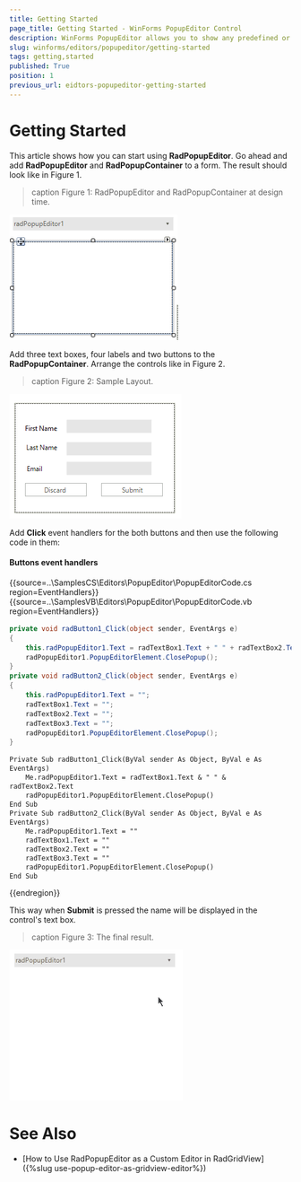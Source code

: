 ```yaml
---
title: Getting Started
page_title: Getting Started - WinForms PopupEditor Control
description: WinForms PopupEditor allows you to show any predefined or custom controls in its popup. 
slug: winforms/editors/popupeditor/getting-started
tags: getting,started
published: True
position: 1
previous_url: eidtors-popupeditor-getting-started
---
```


# Getting Started

This article shows how you can start using __RadPopupEditor__. Go ahead and add __RadPopupEditor__ and __RadPopupContainer__ to a form. The result should look like in Figure 1.
      
>caption Figure 1: RadPopupEditor and RadPopupContainer at design time.

![eidtors-popupeditor-getting-started 001](images/eidtors-popupeditor-getting-started001.png)

Add three text boxes, four labels and two buttons to the __RadPopupContainer__. Arrange the controls like in Figure 2.
        
>caption Figure 2: Sample Layout.

![eidtors-popupeditor-getting-started 002](images/eidtors-popupeditor-getting-started002.png)

Add __Click__ event handlers for the both buttons and then use the following code in them:

#### Buttons event handlers 

{{source=..\SamplesCS\Editors\PopupEditor\PopupEditorCode.cs region=EventHandlers}} 
{{source=..\SamplesVB\Editors\PopupEditor\PopupEditorCode.vb region=EventHandlers}} 

````C#
private void radButton1_Click(object sender, EventArgs e)
{
    this.radPopupEditor1.Text = radTextBox1.Text + " " + radTextBox2.Text;
    radPopupEditor1.PopupEditorElement.ClosePopup();
}
private void radButton2_Click(object sender, EventArgs e)
{
    this.radPopupEditor1.Text = "";
    radTextBox1.Text = "";
    radTextBox2.Text = "";
    radTextBox3.Text = "";
    radPopupEditor1.PopupEditorElement.ClosePopup();
}

````
````VB.NET
Private Sub radButton1_Click(ByVal sender As Object, ByVal e As EventArgs)
    Me.radPopupEditor1.Text = radTextBox1.Text & " " & radTextBox2.Text
    radPopupEditor1.PopupEditorElement.ClosePopup()
End Sub
Private Sub radButton2_Click(ByVal sender As Object, ByVal e As EventArgs)
    Me.radPopupEditor1.Text = ""
    radTextBox1.Text = ""
    radTextBox2.Text = ""
    radTextBox3.Text = ""
    radPopupEditor1.PopupEditorElement.ClosePopup()
End Sub

````

{{endregion}} 

This way when __Submit__ is pressed the name will be displayed in the control's text box.
        
>caption Figure 3: The final result.

![eidtors-popupeditor-getting-started 003](images/eidtors-popupeditor-getting-started003.gif)

# See Also

* [How to Use RadPopupEditor as a Custom Editor in RadGridView]({%slug use-popup-editor-as-gridview-editor%})
